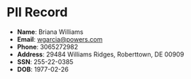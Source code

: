 # PII Record
- **Name**: Briana Williams
- **Email**: wgarcia@powers.com
- **Phone**: 3065272982
- **Address**: 29484 Williams Ridges, Roberttown, DE 00909
- **SSN**: 255-22-0385
- **DOB**: 1977-02-26
